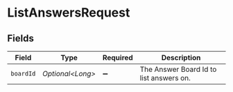 # ListAnswersRequest


## Fields

| Field                                   | Type                                    | Required                                | Description                             |
| --------------------------------------- | --------------------------------------- | --------------------------------------- | --------------------------------------- |
| `boardId`                               | *Optional\<Long>*                       | :heavy_minus_sign:                      | The Answer Board Id to list answers on. |